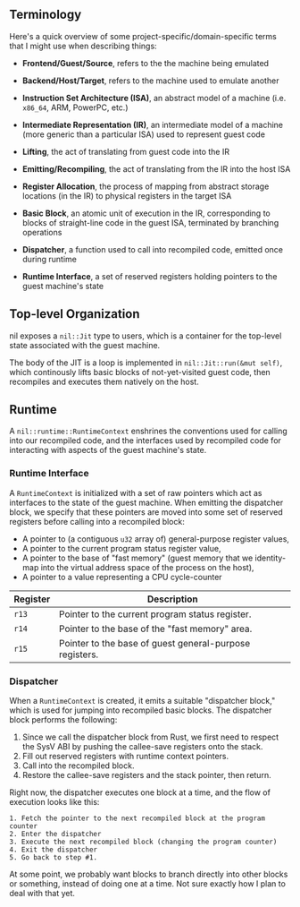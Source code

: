 
## Terminology
Here's a quick overview of some project-specific/domain-specific terms that
I might use when describing things:

- **Frontend/Guest/Source**, refers to the the machine being emulated

- **Backend/Host/Target**, refers to the machine used to emulate another

- **Instruction Set Architecture (ISA)**, an abstract model of a machine
  (i.e. `x86_64`, ARM, PowerPC, etc.)

- **Intermediate Representation (IR)**, an intermediate model of a machine 
  (more generic than a particular ISA) used to represent guest code

- **Lifting**, the act of translating from guest code into the IR

- **Emitting/Recompiling**, the act of translating from the IR into the
  host ISA

- **Register Allocation**, the process of mapping from abstract storage
  locations (in the IR) to physical registers in the target ISA

- **Basic Block**, an atomic unit of execution in the IR, corresponding to
  blocks of straight-line code in the guest ISA, terminated by branching 
  operations

- **Dispatcher**, a function used to call into recompiled code, emitted once
  during runtime

- **Runtime Interface**, a set of reserved registers holding pointers to the
  guest machine's state


## Top-level Organization
nil exposes a `nil::Jit` type to users, which is a container for the top-level 
state associated with the guest machine.

The body of the JIT is a loop is implemented in `nil::Jit::run(&mut self)`, 
which continously lifts basic blocks of not-yet-visited guest code, then 
recompiles and executes them natively on the host.

## Runtime
A `nil::runtime::RuntimeContext` enshrines the conventions used for calling 
into our recompiled code, and the interfaces used by recompiled code for 
interacting with aspects of the guest machine's state.

### Runtime Interface
A `RuntimeContext` is initialized with a set of raw pointers which act as
interfaces to the state of the guest machine. When emitting the dispatcher
block, we specify that these pointers are moved into some set of reserved
registers before calling into a recompiled block:

- A pointer to (a contiguous `u32` array of) general-purpose register values,
- A pointer to the current program status register value,
- A pointer to the base of "fast memory" (guest memory that we identity-map 
  into the virtual address space of the process on the host),
- A pointer to a value representing a CPU cycle-counter

| Register | Description                                                |
| -------- | ---------------------------------------------------------- |
| `r13`    | Pointer to the current program status register.            |
| `r14`    | Pointer to the base of the "fast memory" area.             |
| `r15`    | Pointer to the base of guest general-purpose registers.    |

### Dispatcher
When a `RuntimeContext` is created, it emits a suitable "dispatcher block,"
which is used for jumping into recompiled basic blocks. The dispatcher block
performs the following:

1. Since we call the dispatcher block from Rust, we first need to respect the 
   SysV ABI by pushing the callee-save registers onto the stack.
2. Fill out reserved registers with runtime context pointers.
3. Call into the recompiled block.
4. Restore the callee-save registers and the stack pointer, then return.

Right now, the dispatcher executes one block at a time, and the flow of 
execution looks like this:

	1. Fetch the pointer to the next recompiled block at the program counter
	2. Enter the dispatcher
	3. Execute the next recompiled block (changing the program counter)
	4. Exit the dispatcher
	5. Go back to step #1.

At some point, we probably want blocks to branch directly into other blocks
or something, instead of doing one at a time. Not sure exactly how I plan to
deal with that yet.


